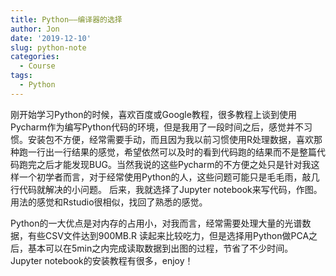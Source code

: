 ```yaml
---
title: Python——编译器的选择
author: Jon
date: '2019-12-10'
slug: python-note
categories:
  - Course
tags:
  - Python
---
```

刚开始学习Python的时候，喜欢百度或Google教程，很多教程上谈到使用Pycharm作为编写Python代码的环境，但是我用了一段时间之后，感觉并不习惯。安装包不方便，经常需要手动，而且因为我以前习惯使用R处理数据，喜欢那种跑一行出一行结果的感觉，希望依然可以及时的看到代码跑的结果而不是整篇代码跑完之后才能发现BUG。当然我说的这些Pycharm的不方便之处只是针对我这样一个初学者而言，对于经常使用Python的人，这些问题可能只是毛毛雨，敲几行代码就解决的小问题。
后来，我就选择了Jupyter notebook来写代码，作图。用法的感觉和Rstudio很相似，找回了熟悉的感觉。

Python的一大优点是对内存的占用小，对我而言，经常需要处理大量的光谱数据，有些CSV文件达到900MB.R 读起来比较吃力，但是选择用Python做PCA之后，基本可以在5min之内完成读取数据到出图的过程，节省了不少时间。
Jupyter notebook的安装教程有很多，enjoy！